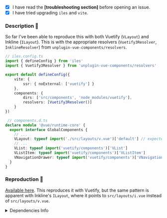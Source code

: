 - [x] I have read the __[troubleshooting section]__ before opening an issue.
- [x] I have tried upgrading `iles` and `vite`.

### Description 📖

So far I've been able to reproduce this with both Vuetify (`VLayout`) and Inkline (`ILayout`). This is with the appropriate resolvers (`Vuetify3Resolver`, `InklineResolver`) from `unplugin-vue-components/resolvers`.

```typescript
// iles.config.ts
import { defineConfig } from 'iles'
import { Vuetify3Resolver } from 'unplugin-vue-components/resolvers'

export default defineConfig({
	vite: {
		ssr: { noExternal: ['vuetify'] }
	},
	components: {
		dirs: ['src/components', 'node_modules/vuetify'],
		resolvers: [Vuetify3Resolver()]
	}
})

```

```typescript
 // components.d.ts
declare module '@vue/runtime-core' {
  export interface GlobalComponents {
    // ...
    VLayout: typeof import('./src/layouts/v.vue')['default'] // expected: typeof import('vuetify/components')['VLayout']
    // ...
    VList: typeof import('vuetify/components')['VList']
    VListItem: typeof import('vuetify/components')['VListItem']
    VNavigationDrawer: typeof import('vuetify/components')['VNavigationDrawer']
  }
}
```

### Reproduction 🐞

[Available here](https://github.com/rsek/iles-layout-bug-repro). This reproduces it with Vuetify, but the same pattern is apparent with Inkline's `ILayout`, where it points to `src/layouts/i.vue` instead of `src/layouts/v.vue`.

<details>
<summary>Dependencies Info</summary>

_Run `npx iles info` and `pnpm list` (or `npm list`) and provide the output:_


`npx iles info`: `iles v0.9.2 vite v4.1.4`

`npm list`:
```
iles-layout-bug@0.0.0 /home/rsek/Development/GitHub/iles-layout-bug-repro
├── iles@0.9.2
├── npm@9.5.1
├── sass@1.58.3
├── typescript@4.9.5
├── vite@4.1.4
├── vue-tsc@0.38.9
└── vuetify@3.1.6
```
</details>
